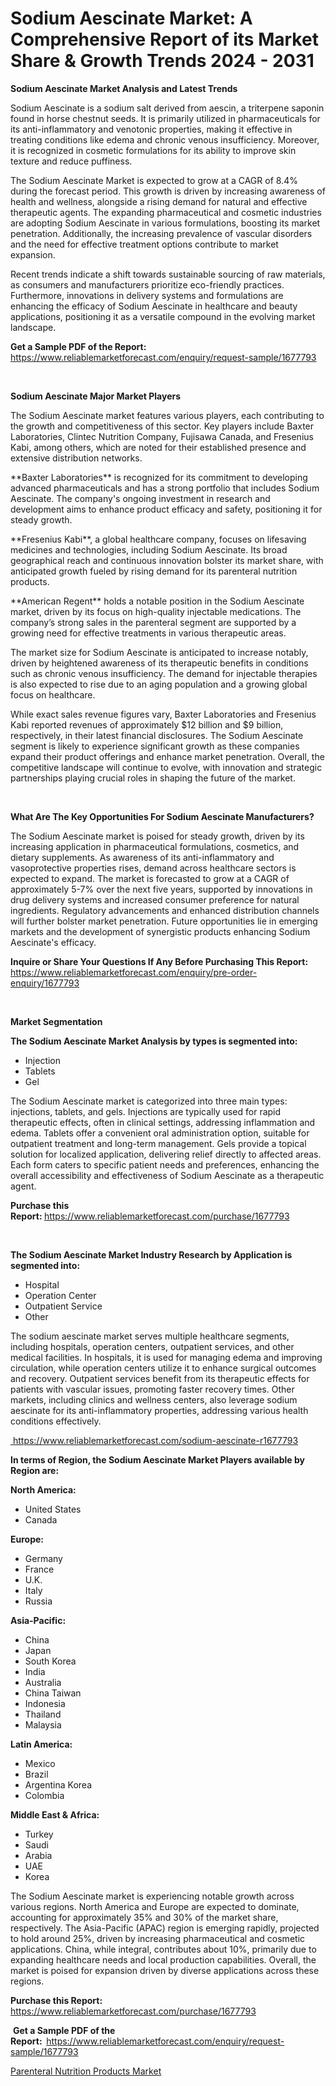 <p><h1>Sodium Aescinate Market: A Comprehensive Report of its Market Share & Growth Trends 2024 - 2031</h1></p><p><strong>Sodium Aescinate Market Analysis and Latest Trends</strong></p>
<p><p>Sodium Aescinate is a sodium salt derived from aescin, a triterpene saponin found in horse chestnut seeds. It is primarily utilized in pharmaceuticals for its anti-inflammatory and venotonic properties, making it effective in treating conditions like edema and chronic venous insufficiency. Moreover, it is recognized in cosmetic formulations for its ability to improve skin texture and reduce puffiness.</p><p>The Sodium Aescinate Market is expected to grow at a CAGR of 8.4% during the forecast period. This growth is driven by increasing awareness of health and wellness, alongside a rising demand for natural and effective therapeutic agents. The expanding pharmaceutical and cosmetic industries are adopting Sodium Aescinate in various formulations, boosting its market penetration. Additionally, the increasing prevalence of vascular disorders and the need for effective treatment options contribute to market expansion.</p><p>Recent trends indicate a shift towards sustainable sourcing of raw materials, as consumers and manufacturers prioritize eco-friendly practices. Furthermore, innovations in delivery systems and formulations are enhancing the efficacy of Sodium Aescinate in healthcare and beauty applications, positioning it as a versatile compound in the evolving market landscape.</p></p>
<p><strong>Get a Sample PDF of the Report:&nbsp;</strong> <a href="https://www.reliablemarketforecast.com/enquiry/request-sample/1677793?utm_campaign=1899&utm_medium=2&utm_source=Github&utm_content=ia&utm_term=28122024&utm_id=sodium-aescinate">https://www.reliablemarketforecast.com/enquiry/request-sample/1677793</a></p>
<p>&nbsp;</p>
<p><strong>Sodium Aescinate Major Market Players</strong></p>
<p><p>The Sodium Aescinate market features various players, each contributing to the growth and competitiveness of this sector. Key players include Baxter Laboratories, Clintec Nutrition Company, Fujisawa Canada, and Fresenius Kabi, among others, which are noted for their established presence and extensive distribution networks.</p><p>**Baxter Laboratories** is recognized for its commitment to developing advanced pharmaceuticals and has a strong portfolio that includes Sodium Aescinate. The company's ongoing investment in research and development aims to enhance product efficacy and safety, positioning it for steady growth.</p><p>**Fresenius Kabi**, a global healthcare company, focuses on lifesaving medicines and technologies, including Sodium Aescinate. Its broad geographical reach and continuous innovation bolster its market share, with anticipated growth fueled by rising demand for its parenteral nutrition products.</p><p>**American Regent** holds a notable position in the Sodium Aescinate market, driven by its focus on high-quality injectable medications. The company’s strong sales in the parenteral segment are supported by a growing need for effective treatments in various therapeutic areas.</p><p>The market size for Sodium Aescinate is anticipated to increase notably, driven by heightened awareness of its therapeutic benefits in conditions such as chronic venous insufficiency. The demand for injectable therapies is also expected to rise due to an aging population and a growing global focus on healthcare.</p><p>While exact sales revenue figures vary, Baxter Laboratories and Fresenius Kabi reported revenues of approximately $12 billion and $9 billion, respectively, in their latest financial disclosures. The Sodium Aescinate segment is likely to experience significant growth as these companies expand their product offerings and enhance market penetration. Overall, the competitive landscape will continue to evolve, with innovation and strategic partnerships playing crucial roles in shaping the future of the market.</p></p>
<p>&nbsp;</p>
<p><strong>What Are The Key Opportunities For Sodium Aescinate Manufacturers?</strong></p>
<p><p>The Sodium Aescinate market is poised for steady growth, driven by its increasing application in pharmaceutical formulations, cosmetics, and dietary supplements. As awareness of its anti-inflammatory and vasoprotective properties rises, demand across healthcare sectors is expected to expand. The market is forecasted to grow at a CAGR of approximately 5-7% over the next five years, supported by innovations in drug delivery systems and increased consumer preference for natural ingredients. Regulatory advancements and enhanced distribution channels will further bolster market penetration. Future opportunities lie in emerging markets and the development of synergistic products enhancing Sodium Aescinate's efficacy.</p></p>
<p><strong>Inquire or Share Your Questions If Any Before Purchasing This Report:</strong> <a href="https://www.reliablemarketforecast.com/enquiry/pre-order-enquiry/1677793?utm_campaign=1899&utm_medium=2&utm_source=Github&utm_content=ia&utm_term=28122024&utm_id=sodium-aescinate">https://www.reliablemarketforecast.com/enquiry/pre-order-enquiry/1677793</a></p>
<p>&nbsp;</p>
<p><strong>Market Segmentation</strong></p>
<p><strong>The Sodium Aescinate Market Analysis by types is segmented into:</strong></p>
<p><ul><li>Injection</li><li>Tablets</li><li>Gel</li></ul></p>
<p><p>The Sodium Aescinate market is categorized into three main types: injections, tablets, and gels. Injections are typically used for rapid therapeutic effects, often in clinical settings, addressing inflammation and edema. Tablets offer a convenient oral administration option, suitable for outpatient treatment and long-term management. Gels provide a topical solution for localized application, delivering relief directly to affected areas. Each form caters to specific patient needs and preferences, enhancing the overall accessibility and effectiveness of Sodium Aescinate as a therapeutic agent.</p></p>
<p><strong>Purchase this Report:&nbsp;</strong><a href="https://www.reliablemarketforecast.com/purchase/1677793?utm_campaign=1899&utm_medium=2&utm_source=Github&utm_content=ia&utm_term=28122024&utm_id=sodium-aescinate">https://www.reliablemarketforecast.com/purchase/1677793</a></p>
<p>&nbsp;</p>
<p><strong>The Sodium Aescinate Market Industry Research by Application is segmented into:</strong></p>
<p><ul><li>Hospital</li><li>Operation Center</li><li>Outpatient Service</li><li>Other</li></ul></p>
<p><p>The sodium aescinate market serves multiple healthcare segments, including hospitals, operation centers, outpatient services, and other medical facilities. In hospitals, it is used for managing edema and improving circulation, while operation centers utilize it to enhance surgical outcomes and recovery. Outpatient services benefit from its therapeutic effects for patients with vascular issues, promoting faster recovery times. Other markets, including clinics and wellness centers, also leverage sodium aescinate for its anti-inflammatory properties, addressing various health conditions effectively.</p></p>
<p><a href="https://www.reliablemarketforecast.com/sodium-aescinate-r1677793?utm_campaign=1899&utm_medium=2&utm_source=Github&utm_content=ia&utm_term=28122024&utm_id=sodium-aescinate">&nbsp;https://www.reliablemarketforecast.com/sodium-aescinate-r1677793</a></p>
<p><strong>In terms of Region, the Sodium Aescinate Market Players available by Region are:</strong></p>
<p>
    <p> <strong> North America: </strong>
        <ul>
            <li>United States</li>
            <li>Canada</li>
        </ul>
        </p> 
    <p> <strong> Europe: </strong>
        <ul>
            <li>Germany</li>
            <li>France</li>
            <li>U.K.</li>
            <li>Italy</li>
            <li>Russia</li>
        </ul>
        </p> 
    <p> <strong> Asia-Pacific: </strong>
        <ul>
            <li>China</li>
            <li>Japan</li>
            <li>South Korea</li>
            <li>India</li>
            <li>Australia</li>
            <li>China Taiwan</li>
            <li>Indonesia</li>
            <li>Thailand</li>
            <li>Malaysia</li>
        </ul>
        </p> 
    <p> <strong> Latin America: </strong>
        <ul>
            <li>Mexico</li>
            <li>Brazil</li>
            <li>Argentina Korea</li>
            <li>Colombia</li>
        </ul>
        </p> 
    <p> <strong> Middle East & Africa: </strong>
        <ul>
            <li>Turkey</li>
            <li>Saudi</li>
            <li>Arabia</li>
            <li>UAE</li>
            <li>Korea</li>
        </ul>
    </p>
    </p>
<p><p>The Sodium Aescinate market is experiencing notable growth across various regions. North America and Europe are expected to dominate, accounting for approximately 35% and 30% of the market share, respectively. The Asia-Pacific (APAC) region is emerging rapidly, projected to hold around 25%, driven by increasing pharmaceutical and cosmetic applications. China, while integral, contributes about 10%, primarily due to expanding healthcare needs and local production capabilities. Overall, the market is poised for expansion driven by diverse applications across these regions.</p></p>
<p><strong>Purchase this Report: </strong><a href="https://www.reliablemarketforecast.com/purchase/1677793?utm_campaign=1899&utm_medium=2&utm_source=Github&utm_content=ia&utm_term=28122024&utm_id=sodium-aescinate">https://www.reliablemarketforecast.com/purchase/1677793</a></p>
<p>&nbsp;<strong>Get a Sample PDF of the Report:&nbsp;&nbsp;</strong><a href="https://www.reliablemarketforecast.com/enquiry/request-sample/1677793?utm_campaign=1899&utm_medium=2&utm_source=Github&utm_content=ia&utm_term=28122024&utm_id=sodium-aescinate">https://www.reliablemarketforecast.com/enquiry/request-sample/1677793</a></p>
<p><strong></strong></p>
<p><p><a href="https://github.com/YashRP12/Market-Research-Report-List-6/blob/main/parenteral-nutrition-products-market.md?utm_campaign=1899&utm_medium=2&utm_source=Github&utm_content=ia&utm_term=28122024&utm_id=sodium-aescinate">Parenteral Nutrition Products Market</a></p></p>